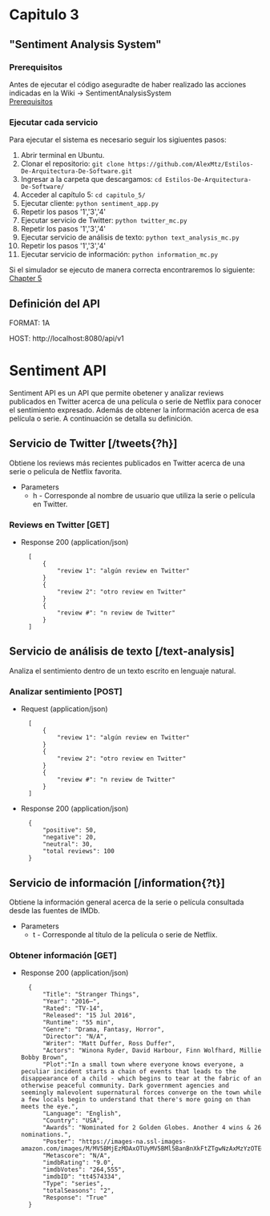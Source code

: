 # Capitulo 3

## "Sentiment Analysis System"

### Prerequisitos

Antes de ejecutar el código aseguradte de haber realizado las acciones indicadas en la Wiki -> SentimentAnalysisSystem  
[Prerequisitos](https://github.com/AlexMtz/Estilos-De-Arquitectura-De-Software/wiki/SentimentAnalysisSystem)

### Ejecutar cada servicio

Para ejecutar el sistema es necesario seguir los sigiuentes pasos:  
1. Abrir terminal en Ubuntu.  
2. Clonar el repositorio:   `git clone https://github.com/AlexMtz/Estilos-De-Arquitectura-De-Software.git`  
3. Ingresar a la carpeta que descargamos:   `cd Estilos-De-Arquitectura-De-Software/`  
4. Acceder al capítulo 5:  `cd capitulo_5/`  
5. Ejecutar cliente: `python sentiment_app.py`
6. Repetir los pasos '1','3','4'
7. Ejecutar servicio de Twitter: `python twitter_mc.py`
8. Repetir los pasos '1','3','4'
9. Ejecutar servicio de análisis de texto: `python text_analysis_mc.py`
10. Repetir los pasos '1','3','4'
5. Ejecutar servicio de información: `python information_mc.py
`  

Si el simulador se ejecuto de manera correcta encontraremos lo siguiente:  
[Chapter 5](https://drive.google.com/open?id=0B1FMJsKfgRaPRnZCMDhUYkhTQms)

## Definición del API

FORMAT: 1A

HOST: http://localhost:8080/api/v1

# Sentiment API

Sentiment API es un API que permite obetener y analizar reviews 
publicados en Twitter acerca de una película o serie de Netflix para
conocer el sentimiento expresado. Además de obtener la información
acerca de esa película o serie. A continuación se detalla su 
definición.

## Servicio de Twitter [/tweets{?h}]

Obtiene los reviews más recientes publicados en Twitter acerca de una
serie o pelicula de Netflix favorita.

+ Parameters
    + h - Corresponde al nombre de usuario que utiliza la serie o película
    en Twitter.
    

### Reviews en Twitter [GET]
+ Response 200 (application/json)

        [
            {
                "review 1": "algún review en Twitter"
            }
            {
                "review 2": "otro review en Twitter"
            }
            {
                "review #": "n review de Twitter"
            }
        ]

## Servicio de análisis de texto [/text-analysis]

Analiza el sentimiento dentro de un texto escrito en lenguaje natural.

### Analizar sentimiento [POST]

+ Request (application/json)

        [
            {
                "review 1": "algún review en Twitter"
            }
            {
                "review 2": "otro review en Twitter"
            }
            {
                "review #": "n review de Twitter"
            }
        ]

+ Response 200 (application/json)

        {
            "positive": 50,
            "negative": 20,
            "neutral": 30,
            "total reviews": 100
        }

## Servicio de información [/information{?t}]

Obtiene la información general acerca de la serie o película consultada
desde las fuentes de IMDb.

+ Parameters
    + t - Corresponde al título de la película o serie de Netflix.

### Obtener información [GET]
+ Response 200 (application/json)

        {
            "Title": "Stranger Things",
            "Year": "2016–",
            "Rated": "TV-14",
            "Released": "15 Jul 2016",
            "Runtime": "55 min",
            "Genre": "Drama, Fantasy, Horror",
            "Director": "N/A",
            "Writer": "Matt Duffer, Ross Duffer",
            "Actors": "Winona Ryder, David Harbour, Finn Wolfhard, Millie Bobby Brown",
            "Plot":"In a small town where everyone knows everyone, a peculiar incident starts a chain of events that leads to the disappearance of a child - which begins to tear at the fabric of an otherwise peaceful community. Dark government agencies and seemingly malevolent supernatural forces converge on the town while a few locals begin to understand that there's more going on than meets the eye.",
            "Language": "English",
            "Country": "USA",
            "Awards": "Nominated for 2 Golden Globes. Another 4 wins & 26 nominations.",
            "Poster": "https://images-na.ssl-images-amazon.com/images/M/MV5BMjEzMDAxOTUyMV5BMl5BanBnXkFtZTgwNzAxMzYzOTE@._V1_SX300.jpg",
            "Metascore": "N/A",
            "imdbRating": "9.0",
            "imdbVotes": "264,555",
            "imdbID": "tt4574334",
            "Type": "series",
            "totalSeasons": "2",
            "Response": "True"
        }


